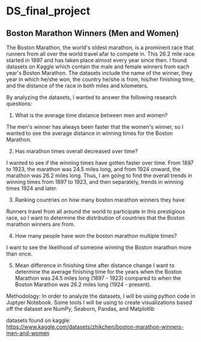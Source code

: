 # DS_final_project

## Boston Marathon Winners (Men and Women)
The Boston Marathon, the world's oldest marathon, is a prominent race that runners from all over the world travel afar to compete in. This 26.2 mile race started in 1897 and has taken place almost every year since then. I found datasets on Kaggle which contain the male and female winners from each year's Boston Marathon. The datasets include the name of the winner, they year in which he/she won, the country he/she is from, his/her finishing time, and the distance of the race in both miles and kilometers. 

By analyzing the datasets, I wanted to answer the following research questions:

1. What is the average time distance between men and women?

The men's winner has always been faster that the women's winner, so I wanted to see the average distance in winning times for the Boston Marathon. 

2. Has marathon times overall decreased over time?

I wanted to see if the winning times have gotten faster over time. 
From 1897 to 1923, the marathon was 24.5 miles long, and from 1924 onward, the marathon was 26.2 miles long. Thus, I am going to find the overall trends in winning times from 1897 to 1923, and then separately, trends in winning times 1924 and later. 

3. Ranking countries on how many boston marathon winners they have

Runners travel from all around the world to participate in this prestigious race, so I want to determine the distribution of countries that the Boston marathon winners are from. 

4. How many people have won the boston marathon multiple times?

I want to see the likelihood of someone winning the Boston marathon more than once.

5. Mean difference in finishing time after distance change
I want to determine the average finishing time for the years when the Boston Marathon was 24.5 miles long (1897 - 1923) compared to when the Boston Marathon was 26.2 miles long (1924 - present). 


Methodology:
In order to analyze the datasets, I will be using python code in Juptyer Notebook. 
Some tools I will be using to create visualizations based off the dataset are NumPy, Seaborn, Pandas, and Matplotlib

datasets found on kaggle: https://www.kaggle.com/datasets/zhikchen/boston-marathon-winners-men-and-women



